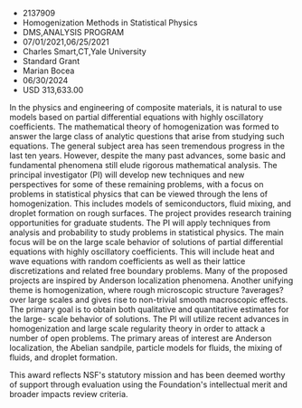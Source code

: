 
* 2137909
* Homogenization Methods in Statistical Physics
* DMS,ANALYSIS PROGRAM
* 07/01/2021,06/25/2021
* Charles Smart,CT,Yale University
* Standard Grant
* Marian Bocea
* 06/30/2024
* USD 313,633.00

In the physics and engineering of composite materials, it is natural to use
models based on partial differential equations with highly oscillatory
coefficients. The mathematical theory of homogenization was formed to answer the
large class of analytic questions that arise from studying such equations. The
general subject area has seen tremendous progress in the last ten years.
However, despite the many past advances, some basic and fundamental phenomena
still elude rigorous mathematical analysis. The principal investigator (PI) will
develop new techniques and new perspectives for some of these remaining
problems, with a focus on problems in statistical physics that can be viewed
through the lens of homogenization. This includes models of semiconductors,
fluid mixing, and droplet formation on rough surfaces. The project provides
research training opportunities for graduate students. The PI will apply
techniques from analysis and probability to study problems in statistical
physics. The main focus will be on the large scale behavior of solutions of
partial differential equations with highly oscillatory coefficients. This will
include heat and wave equations with random coefficients as well as their
lattice discretizations and related free boundary problems. Many of the proposed
projects are inspired by Anderson localization phenomena. Another unifying theme
is homogenization, where rough microscopic structure ?averages? over large
scales and gives rise to non-trivial smooth macroscopic effects. The primary
goal is to obtain both qualitative and quantitative estimates for the large-
scale behavior of solutions. The PI will utilize recent advances in
homogenization and large scale regularity theory in order to attack a number of
open problems. The primary areas of interest are Anderson localization, the
Abelian sandpile, particle models for fluids, the mixing of fluids, and droplet
formation.

This award reflects NSF's statutory mission and has been deemed worthy of
support through evaluation using the Foundation's intellectual merit and broader
impacts review criteria.
